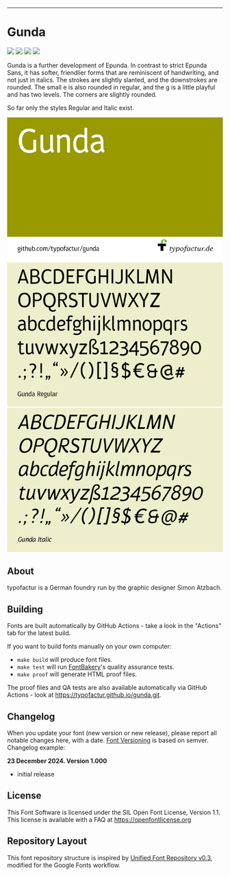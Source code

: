 ----


# Gunda

[![][Fontbakery]](https://typofactur.github.io/gunda/fontbakery/fontbakery-report.html)
[![][Universal]](https://typofactur.github.io/gunda/fontbakery/fontbakery-report.html)
[![][GF Profile]](https://typofactur.github.io/gunda/fontbakery/fontbakery-report.html)
[![][Shaping]](https://typofactur.github.io/gunda/fontbakery/fontbakery-report.html)

[Fontbakery]: https://img.shields.io/endpoint?url=https%3A%2F%2Fraw.githubusercontent.com%2Ftypofactur%2Fgunda%2Fgh-pages%2Fbadges%2Foverall.json
[GF Profile]: https://img.shields.io/endpoint?url=https%3A%2F%2Fraw.githubusercontent.com%2Ftypofactur%2Fgunda%2Fgh-pages%2Fbadges%2FGoogleFonts.json
[Outline Correctness]: https://img.shields.io/endpoint?url=https%3A%2F%2Fraw.githubusercontent.com%2Ftypofactur%2Fgunda%2Fgh-pages%2Fbadges%2FOutlineCorrectnessChecks.json
[Shaping]: https://img.shields.io/endpoint?url=https%3A%2F%2Fraw.githubusercontent.com%2Ftypofactur%2Fgunda%2Fgh-pages%2Fbadges%2FShapingChecks.json
[Universal]: https://img.shields.io/endpoint?url=https%3A%2F%2Fraw.githubusercontent.com%2Ftypofactur%2Fgunda%2Fgh-pages%2Fbadges%2FUniversal.json

Gunda is a further development of Epunda. In contrast to strict Epunda Sans, it has softer, friendlier forms that are reminiscent of handwriting, and not just in italics. The strokes are slightly slanted, and the downstrokes are rounded. The small e is also rounded in regular, and the g is a little playful and has two levels. The corners are slightly rounded.

So far only the styles Regular and Italic exist.

![Sample Image](documentation/gunda_cover.png)
![Sample Image](documentation/gunda_alphabet.png)
![Sample Image](documentation/gundaitalic_alphabet.png)

## About

typofactur is a German foundry run by the graphic designer Simon Atzbach.

## Building

Fonts are built automatically by GitHub Actions - take a look in the "Actions" tab for the latest build.

If you want to build fonts manually on your own computer:

* `make build` will produce font files.
* `make test` will run [FontBakery](https://github.com/googlefonts/fontbakery)'s quality assurance tests.
* `make proof` will generate HTML proof files.

The proof files and QA tests are also available automatically via GitHub Actions - look at https://typofactur.github.io/gunda.git.

## Changelog

When you update your font (new version or new release), please report all notable changes here, with a date.
[Font Versioning](https://github.com/googlefonts/gf-docs/tree/main/Spec#font-versioning) is based on semver. 
Changelog example:

**23 December 2024. Version 1.000**
- initial release

## License

This Font Software is licensed under the SIL Open Font License, Version 1.1.
This license is available with a FAQ at https://openfontlicense.org

## Repository Layout

This font repository structure is inspired by [Unified Font Repository v0.3](https://github.com/unified-font-repository/Unified-Font-Repository), modified for the Google Fonts workflow.

